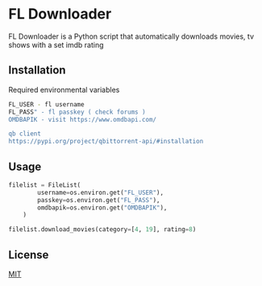 # FL Downloader

FL Downloader is a Python script that automatically downloads movies, tv shows with a set imdb rating

## Installation

Required environmental variables

```bash
FL_USER - fl username
FL_PASS" - fl passkey ( check forums )
OMDBAPIK - visit https://www.omdbapi.com/

qb client
https://pypi.org/project/qbittorrent-api/#installation
```

## Usage

```python
filelist = FileList(
        username=os.environ.get("FL_USER"),
        passkey=os.environ.get("FL_PASS"),
        omdbapik=os.environ.get("OMDBAPIK"),
    )

filelist.download_movies(category=[4, 19], rating=8)
```

## License
[MIT](https://choosealicense.com/licenses/mit/)